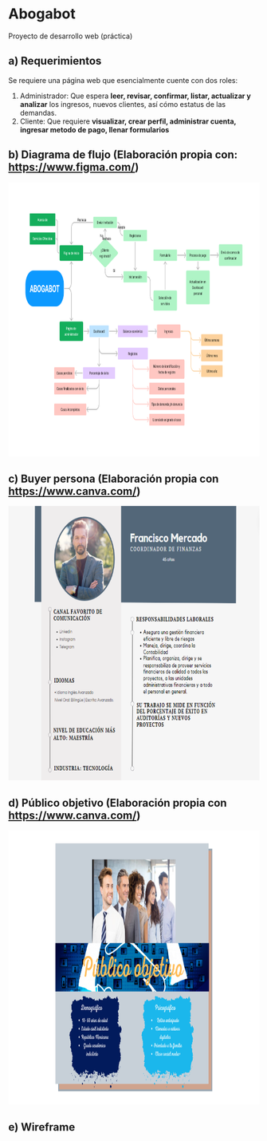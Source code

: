 # Abogabot
Proyecto de desarrollo web (práctica)

## a) Requerimientos 
Se requiere una página web que esencialmente cuente con dos roles:
1. Administrador: Que espera <b>leer, revisar, confirmar, listar, actualizar y analizar</b> los ingresos, nuevos clientes, así cómo estatus de las demandas.
2. Cliente: Que requiere <b>visualizar, crear perfil, administrar cuenta, ingresar metodo de pago, llenar formularios</b> 

## b) Diagrama de flujo (Elaboración propia con: https://www.figma.com/)

<img src="/images/DFD-Abogabot.png" alt="dfdabogabot" height="550">

## c) Buyer persona (Elaboración propia con https://www.canva.com/)
<img src="/images/Buyer.png" alt="buyer" height="550">

## d) Público objetivo (Elaboración propia con https://www.canva.com/)
<img src="/images/publico objetivo.png" alt="publicobj" height="550">

## e) Wireframe

